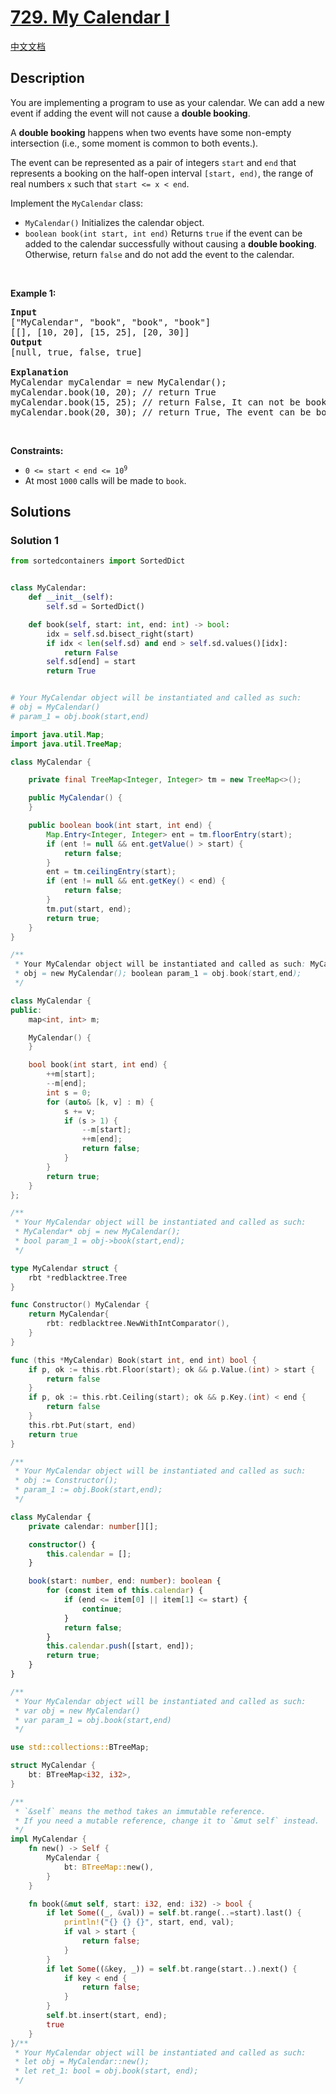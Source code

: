 # [729. My Calendar I](https://leetcode.com/problems/my-calendar-i)

[中文文档](./solution/0700-0799/0729.My%20Calendar%20I/README.md)

<!-- tags:Design,Segment Tree,Binary Search,Ordered Set -->

## Description

<p>You are implementing a program to use as your calendar. We can add a new event if adding the event will not cause a <strong>double booking</strong>.</p>

<p>A <strong>double booking</strong> happens when two events have some non-empty intersection (i.e., some moment is common to both events.).</p>

<p>The event can be represented as a pair of integers <code>start</code> and <code>end</code> that represents a booking on the half-open interval <code>[start, end)</code>, the range of real numbers <code>x</code> such that <code>start &lt;= x &lt; end</code>.</p>

<p>Implement the <code>MyCalendar</code> class:</p>

<ul>
	<li><code>MyCalendar()</code> Initializes the calendar object.</li>
	<li><code>boolean book(int start, int end)</code> Returns <code>true</code> if the event can be added to the calendar successfully without causing a <strong>double booking</strong>. Otherwise, return <code>false</code> and do not add the event to the calendar.</li>
</ul>

<p>&nbsp;</p>
<p><strong class="example">Example 1:</strong></p>

<pre>
<strong>Input</strong>
[&quot;MyCalendar&quot;, &quot;book&quot;, &quot;book&quot;, &quot;book&quot;]
[[], [10, 20], [15, 25], [20, 30]]
<strong>Output</strong>
[null, true, false, true]

<strong>Explanation</strong>
MyCalendar myCalendar = new MyCalendar();
myCalendar.book(10, 20); // return True
myCalendar.book(15, 25); // return False, It can not be booked because time 15 is already booked by another event.
myCalendar.book(20, 30); // return True, The event can be booked, as the first event takes every time less than 20, but not including 20.</pre>

<p>&nbsp;</p>
<p><strong>Constraints:</strong></p>

<ul>
	<li><code>0 &lt;= start &lt; end &lt;= 10<sup>9</sup></code></li>
	<li>At most <code>1000</code> calls will be made to <code>book</code>.</li>
</ul>

## Solutions

### Solution 1

<!-- tabs:start -->

```python
from sortedcontainers import SortedDict


class MyCalendar:
    def __init__(self):
        self.sd = SortedDict()

    def book(self, start: int, end: int) -> bool:
        idx = self.sd.bisect_right(start)
        if idx < len(self.sd) and end > self.sd.values()[idx]:
            return False
        self.sd[end] = start
        return True


# Your MyCalendar object will be instantiated and called as such:
# obj = MyCalendar()
# param_1 = obj.book(start,end)
```

```java
import java.util.Map;
import java.util.TreeMap;

class MyCalendar {

    private final TreeMap<Integer, Integer> tm = new TreeMap<>();

    public MyCalendar() {
    }

    public boolean book(int start, int end) {
        Map.Entry<Integer, Integer> ent = tm.floorEntry(start);
        if (ent != null && ent.getValue() > start) {
            return false;
        }
        ent = tm.ceilingEntry(start);
        if (ent != null && ent.getKey() < end) {
            return false;
        }
        tm.put(start, end);
        return true;
    }
}

/**
 * Your MyCalendar object will be instantiated and called as such: MyCalendar
 * obj = new MyCalendar(); boolean param_1 = obj.book(start,end);
 */
```

```cpp
class MyCalendar {
public:
    map<int, int> m;

    MyCalendar() {
    }

    bool book(int start, int end) {
        ++m[start];
        --m[end];
        int s = 0;
        for (auto& [k, v] : m) {
            s += v;
            if (s > 1) {
                --m[start];
                ++m[end];
                return false;
            }
        }
        return true;
    }
};

/**
 * Your MyCalendar object will be instantiated and called as such:
 * MyCalendar* obj = new MyCalendar();
 * bool param_1 = obj->book(start,end);
 */
```

```go
type MyCalendar struct {
	rbt *redblacktree.Tree
}

func Constructor() MyCalendar {
	return MyCalendar{
		rbt: redblacktree.NewWithIntComparator(),
	}
}

func (this *MyCalendar) Book(start int, end int) bool {
	if p, ok := this.rbt.Floor(start); ok && p.Value.(int) > start {
		return false
	}
	if p, ok := this.rbt.Ceiling(start); ok && p.Key.(int) < end {
		return false
	}
	this.rbt.Put(start, end)
	return true
}

/**
 * Your MyCalendar object will be instantiated and called as such:
 * obj := Constructor();
 * param_1 := obj.Book(start,end);
 */
```

```ts
class MyCalendar {
    private calendar: number[][];

    constructor() {
        this.calendar = [];
    }

    book(start: number, end: number): boolean {
        for (const item of this.calendar) {
            if (end <= item[0] || item[1] <= start) {
                continue;
            }
            return false;
        }
        this.calendar.push([start, end]);
        return true;
    }
}

/**
 * Your MyCalendar object will be instantiated and called as such:
 * var obj = new MyCalendar()
 * var param_1 = obj.book(start,end)
 */
```

```rust
use std::collections::BTreeMap;

struct MyCalendar {
    bt: BTreeMap<i32, i32>,
}

/**
 * `&self` means the method takes an immutable reference.
 * If you need a mutable reference, change it to `&mut self` instead.
 */
impl MyCalendar {
    fn new() -> Self {
        MyCalendar {
            bt: BTreeMap::new(),
        }
    }

    fn book(&mut self, start: i32, end: i32) -> bool {
        if let Some((_, &val)) = self.bt.range(..=start).last() {
            println!("{} {} {}", start, end, val);
            if val > start {
                return false;
            }
        }
        if let Some((&key, _)) = self.bt.range(start..).next() {
            if key < end {
                return false;
            }
        }
        self.bt.insert(start, end);
        true
    }
}/**
 * Your MyCalendar object will be instantiated and called as such:
 * let obj = MyCalendar::new();
 * let ret_1: bool = obj.book(start, end);
 */
```

<!-- tabs:end -->

<!-- end -->
